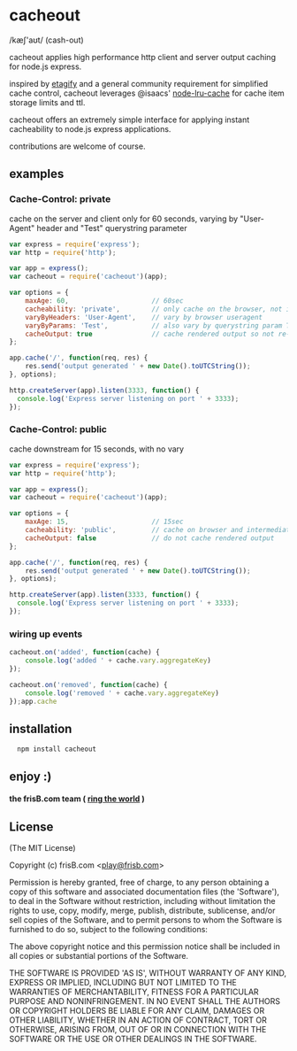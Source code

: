cacheout
===

/kæʃ'aʊt/ (cash-out)

cacheout applies high performance http client and server output caching for node.js express.

inspired by [etagify](https://github.com/lloyd/connect-etagify) and a general community requirement for simplified cache control, cacheout leverages @isaacs' [node-lru-cache](https://github.com/isaacs/node-lru-cache) for cache item storage limits and ttl.

cacheout offers an extremely simple interface for applying instant cacheability to node.js express applications.

contributions are welcome of course.

## examples

### Cache-Control: private

cache on the server and client only for 60 seconds, varying by "User-Agent" header and "Test" querystring parameter

``` js
var express = require('express');
var http = require('http');

var app = express();
var cacheout = require('cacheout')(app);

var options = {
    maxAge: 60,                     // 60sec
    cacheability: 'private',        // only cache on the browser, not intermediate proxies
    varyByHeaders: 'User-Agent',    // vary by browser useragent
    varyByParams: 'Test',           // also vary by querystring param Test
    cacheOutput: true               // cache rendered output so not re-rendered for the next <maxAge> seconds
};

app.cache('/', function(req, res) {
    res.send('output generated ' + new Date().toUTCString());
}, options);

http.createServer(app).listen(3333, function() {
  console.log('Express server listening on port ' + 3333);
});
```


### Cache-Control: public

cache downstream for 15 seconds, with no vary

``` js
var express = require('express');
var http = require('http');

var app = express();
var cacheout = require('cacheout')(app);

var options = {
    maxAge: 15,                     // 15sec
    cacheability: 'public',         // cache on browser and intermediate proxies
    cacheOutput: false              // do not cache rendered output
};

app.cache('/', function(req, res) {
    res.send('output generated ' + new Date().toUTCString());
}, options);

http.createServer(app).listen(3333, function() {
  console.log('Express server listening on port ' + 3333);
});
```

### wiring up events

``` js
cacheout.on('added', function(cache) {
    console.log('added ' + cache.vary.aggregateKey)
});

cacheout.on('removed', function(cache) {
    console.log('removed ' + cache.vary.aggregateKey)
});app.cache
```

## installation

```
  npm install cacheout
```

## enjoy :)

#### the frisB.com team ( [ring the world](http://www.frisb.com "frisB.com") )


## License

(The MIT License)

Copyright (c) frisB.com &lt;play@frisb.com&gt;

Permission is hereby granted, free of charge, to any person obtaining
a copy of this software and associated documentation files (the
'Software'), to deal in the Software without restriction, including
without limitation the rights to use, copy, modify, merge, publish,
distribute, sublicense, and/or sell copies of the Software, and to
permit persons to whom the Software is furnished to do so, subject to
the following conditions:

The above copyright notice and this permission notice shall be
included in all copies or substantial portions of the Software.

THE SOFTWARE IS PROVIDED 'AS IS', WITHOUT WARRANTY OF ANY KIND,
EXPRESS OR IMPLIED, INCLUDING BUT NOT LIMITED TO THE WARRANTIES OF
MERCHANTABILITY, FITNESS FOR A PARTICULAR PURPOSE AND NONINFRINGEMENT.
IN NO EVENT SHALL THE AUTHORS OR COPYRIGHT HOLDERS BE LIABLE FOR ANY
CLAIM, DAMAGES OR OTHER LIABILITY, WHETHER IN AN ACTION OF CONTRACT,
TORT OR OTHERWISE, ARISING FROM, OUT OF OR IN CONNECTION WITH THE
SOFTWARE OR THE USE OR OTHER DEALINGS IN THE SOFTWARE.